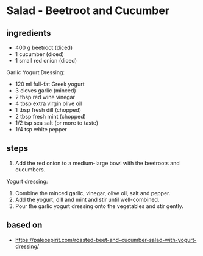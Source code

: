 # Salad - Beetroot and Cucumber

## ingredients

- 400 g beetroot (diced)
- 1 cucumber (diced)
- 1 small red onion (diced)

Garlic Yogurt Dressing:

- 120 ml full-fat Greek yogurt
- 3 cloves garlic (minced)
- 2 tbsp red wine vinegar
- 4 tbsp extra virgin olive oil
- 1 tbsp fresh dill (chopped)
- 2 tbsp fresh mint (chopped)
- 1/2 tsp sea salt (or more to taste)
- 1/4 tsp white pepper

## steps

1. Add the red onion to a medium-large bowl with the beetroots and cucumbers.

Yogurt dressing:

1. Combine the minced garlic, vinegar, olive oil, salt and pepper.
2. Add the yogurt, dill and mint and stir until well-combined.
3. Pour the garlic yogurt dressing onto the vegetables and stir gently.

## based on

- https://paleospirit.com/roasted-beet-and-cucumber-salad-with-yogurt-dressing/
